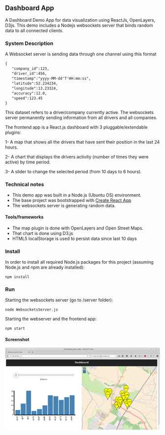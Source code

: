 ## Dashboard App
A Dashboard Demo App for data visualization using ReactJs, OpenLayers, D3js. This demo includes a Nodejs websockets server that binds random data to all connected clients.

### System Description
A Websocket server is sending data through one channel using this format
```
{  
   "company_id":123,
   "driver_id":456,
   "timestamp":"yyyy-MM-dd'T'HH:mm:ss",
   "latitude":52.234234,
   "longitude":13.23324,
   "accuracy":12.0,
   "speed":123.45
}
```
This dataset refers to a driver/company currently active. The websockets server permanently sending information from all drivers and all companies. 

The frontend app is a React.js dashboard with 3 pluggable/extendable plugins:

1- A map that shows all the drivers that have sent their position in the last 24 hours. 

2- A chart that displays the drivers activity (number of times they were active) by time period.

3- A slider to change the selected period (from 10 days to 6 hours).


### Technical notes
- This demo app was built in a Node.js (Ubuntu OS) environment. 
- The base project was bootstrapped with [Create React App](https://github.com/facebookincubator/create-react-app)
- The websockets server is generating random data. 

#### Tools/frameworks
- The map plugin is done with OpenLayers and Open Street Maps.
- That chart is done using D3.js
- HTML5 localStorage is used to persist data since last 10 days



### Install

In order to install all required Node.js packages for this project (assuming Node.js and npm are already installed):
```
npm install
```

### Run 

Starting the websockets server (go to /server folder):
```
node WebsocketsServer.js

```
Starting the webserver and the frontend app:
```
npm start
```
#### Screenshot
![App screenshot](/screenshot.png?raw=true "app screenshot")
